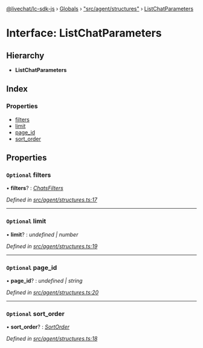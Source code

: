 [@livechat/lc-sdk-js](../README.md) › [Globals](../globals.md) › ["src/agent/structures"](../modules/_src_agent_structures_.md) › [ListChatParameters](_src_agent_structures_.listchatparameters.md)

# Interface: ListChatParameters

## Hierarchy

* **ListChatParameters**

## Index

### Properties

* [filters](_src_agent_structures_.listchatparameters.md#optional-filters)
* [limit](_src_agent_structures_.listchatparameters.md#optional-limit)
* [page_id](_src_agent_structures_.listchatparameters.md#optional-page_id)
* [sort_order](_src_agent_structures_.listchatparameters.md#optional-sort_order)

## Properties

### `Optional` filters

• **filters**? : *[ChatsFilters](_src_agent_structures_.chatsfilters.md)*

*Defined in [src/agent/structures.ts:17](https://github.com/livechat/lc-sdk-js/blob/21d7a55/src/agent/structures.ts#L17)*

___

### `Optional` limit

• **limit**? : *undefined | number*

*Defined in [src/agent/structures.ts:19](https://github.com/livechat/lc-sdk-js/blob/21d7a55/src/agent/structures.ts#L19)*

___

### `Optional` page_id

• **page_id**? : *undefined | string*

*Defined in [src/agent/structures.ts:20](https://github.com/livechat/lc-sdk-js/blob/21d7a55/src/agent/structures.ts#L20)*

___

### `Optional` sort_order

• **sort_order**? : *[SortOrder](../enums/_src_objects_index_.sortorder.md)*

*Defined in [src/agent/structures.ts:18](https://github.com/livechat/lc-sdk-js/blob/21d7a55/src/agent/structures.ts#L18)*

